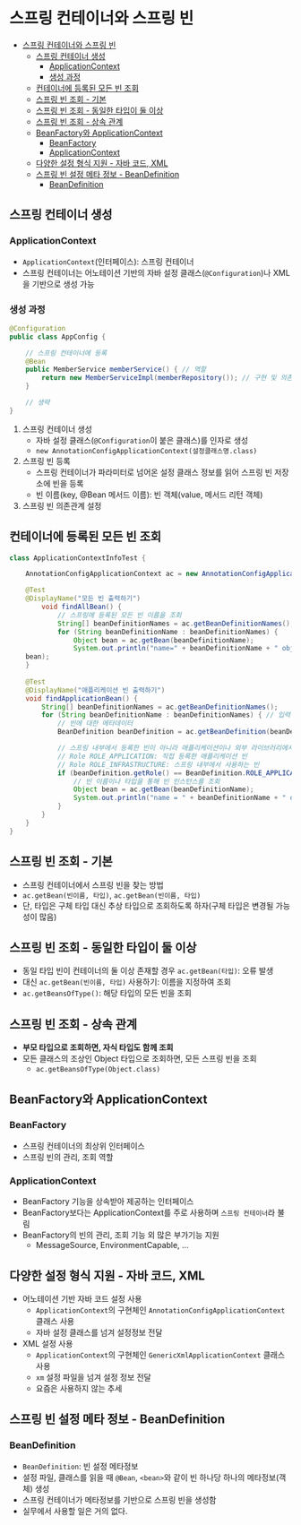# 스프링 컨테이너와 스프링 빈

- [스프링 컨테이너와 스프링 빈](#스프링-컨테이너와-스프링-빈)
  - [스프링 컨테이너 생성](#스프링-컨테이너-생성)
    - [ApplicationContext](#applicationcontext)
    - [생성 과정](#생성-과정)
  - [컨테이너에 등록된 모든 빈 조회](#컨테이너에-등록된-모든-빈-조회)
  - [스프링 빈 조회 - 기본](#스프링-빈-조회---기본)
  - [스프링 빈 조회 - 동일한 타입이 둘 이상](#스프링-빈-조회---동일한-타입이-둘-이상)
  - [스프링 빈 조회 - 상속 관계](#스프링-빈-조회---상속-관계)
  - [BeanFactory와 ApplicationContext](#beanfactory와-applicationcontext)
    - [BeanFactory](#beanfactory)
    - [ApplicationContext](#applicationcontext-1)
  - [다양한 설정 형식 지원 - 자바 코드, XML](#다양한-설정-형식-지원---자바-코드-xml)
  - [스프링 빈 설정 메타 정보 - BeanDefinition](#스프링-빈-설정-메타-정보---beandefinition)
    - [BeanDefinition](#beandefinition)

## 스프링 컨테이너 생성

### ApplicationContext

- `ApplicationContext`(인터페이스): 스프링 컨테이너
- 스프링 컨테이너는 어노테이션 기반의 자바 설정 클래스(`@Configuration`)나 XML을 기반으로 생성 가능

### 생성 과정

```java
@Configuration
public class AppConfig {

    // 스프링 컨테이너에 등록
    @Bean
    public MemberService memberService() { // 역할
        return new MemberServiceImpl(memberRepository()); // 구현 및 의존 관계 설정
    }

    // 생략
}
```

1. 스프링 컨테이너 생성
   - 자바 설정 클래스(`@Configuration`이 붙은 클래스)를 인자로 생성
   - `new AnnotationConfigApplicationContext(설정클래스명.class)`
2. 스프링 빈 등록
   - 스프링 컨테이너가 파라미터로 넘어온 설정 클래스 정보를 읽어 스프링 빈 저장소에 빈을 등록
   - 빈 이름(key, @Bean 메서드 이름): 빈 객체(value, 메서드 리턴 객체)
3. 스프링 빈 의존관계 설정

## 컨테이너에 등록된 모든 빈 조회

```java
class ApplicationContextInfoTest {

    AnnotationConfigApplicationContext ac = new AnnotationConfigApplicationContext(AppConfig.class);

    @Test
    @DisplayName("모든 빈 출력하기")
        void findAllBean() {
            // 스프링에 등록된 모든 빈 이름을 조회
            String[] beanDefinitionNames = ac.getBeanDefinitionNames();
            for (String beanDefinitionName : beanDefinitionNames) {
                Object bean = ac.getBean(beanDefinitionName);
                System.out.println("name=" + beanDefinitionName + " object=" +
    bean);
    }
    
    @Test
    @DisplayName("애플리케이션 빈 출력하기")
    void findApplicationBean() {
        String[] beanDefinitionNames = ac.getBeanDefinitionNames();
        for (String beanDefinitionName : beanDefinitionNames) { // 입력 단축키: iter
            // 빈에 대한 메타데이터
            BeanDefinition beanDefinition = ac.getBeanDefinition(beanDefinitionName);

            // 스프링 내부에서 등록한 빈이 아니라 애플리케이션이나 외부 라이브러리에서 등록한 빈일 때
            // Role ROLE_APPLICATION: 직접 등록한 애플리케이션 빈
            // Role ROLE_INFRASTRUCTURE: 스프링 내부에서 사용하는 빈
            if (beanDefinition.getRole() == BeanDefinition.ROLE_APPLICATION) {
                // 빈 이름이나 타입을 통해 빈 인스턴스를 조회
                Object bean = ac.getBean(beanDefinitionName);
                System.out.println("name = " + beanDefinitionName + " object = " + bean);
            }
        }
    }
}
```

## 스프링 빈 조회 - 기본

- 스프링 컨테이너에서 스프링 빈을 찾는 방법
- `ac.getBean(빈이름, 타입)`, `ac.getBean(빈이름, 타입)`
- 단, 타입은 구체 타입 대신 추상 타입으로 조회하도록 하자(구체 타입은 변경될 가능성이 많음)

## 스프링 빈 조회 - 동일한 타입이 둘 이상

- 동일 타입 빈이 컨테이너의 둘 이상 존재할 경우 `ac.getBean(타입)`: 오류 발생
- 대신 `ac.getBean(빈이름, 타입)` 사용하기: 이름을 지정하여 조회
- `ac.getBeansOfType()`: 해당 타입의 모든 빈을 조회

## 스프링 빈 조회 - 상속 관계

- **부모 타입으로 조회하면, 자식 타입도 함께 조회**
- 모든 클래스의 조상인 Object 타입으로 조회하면, 모든 스프링 빈을 조회
  - `ac.getBeansOfType(Object.class)`

## BeanFactory와 ApplicationContext

### BeanFactory

- 스프링 컨테이너의 최상위 인터페이스
- 스프링 빈의 관리, 조회 역할

### ApplicationContext

- BeanFactory 기능을 상속받아 제공하는 인터페이스
- BeanFactory보다는 ApplicationContext를 주로 사용하며 `스프링 컨테이너`라 불림
- BeanFactory의 빈의 관리, 조회 기능 외 많은 부가기능 지원
  - MessageSource, EnvironmentCapable, ...

## 다양한 설정 형식 지원 - 자바 코드, XML

- 어노테이션 기반 자바 코드 설정 사용
  - `ApplicationContext`의 구현체인 `AnnotationConfigApplicationContext` 클래스 사용
  - 자바 설정 클래스를 넘겨 설정정보 전달
- XML 설정 사용
  - `ApplicationContext`의 구현체인 `GenericXmlApplicationContext` 클래스 사용
  - `xm` 설정 파일을 넘겨 설정 정보 전달
  - 요즘은 사용하지 않는 추세

## 스프링 빈 설정 메타 정보 - BeanDefinition

### BeanDefinition

- `BeanDefinition`: 빈 설정 메타정보
- 설정 파일, 클래스를 읽을 때 `@Bean`, `<bean>`와 같이 빈 하나당 하나의 메타정보(객체) 생성
- 스프링 컨테이너가 메타정보를 기반으로 스프링 빈을 생성함
- 실무에서 사용할 일은 거의 없다.
